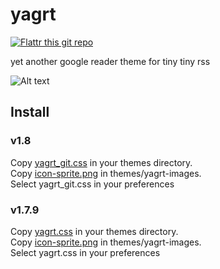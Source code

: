 yagrt 
=====
[![Flattr this git repo](http://api.flattr.com/button/flattr-badge-large.png)](https://flattr.com/submit/auto?user_id=ch000&url=https://github.com/ch000/yagrt&title=yagrt&language=&tags=github&category=software)

yet another google reader theme for tiny tiny rss

![Alt text](https://raw.github.com/ch000/yagrt/master/screenshots/yagrt.png)


## Install

### v1.8
Copy [yagrt_git.css](https://raw.github.com/ch000/yagrt/master/stylesheets/yagrt_git.css) in your themes directory.  
Copy [icon-sprite.png](https://raw.github.com/ch000/yagrt/master/stylesheets/yagrt-images/icon-sprite.png) in themes/yagrt-images.  
Select yagrt_git.css in your preferences

### v1.7.9 
Copy [yagrt.css](https://raw.github.com/ch000/yagrt/master/stylesheets/yagrt.css) in your themes directory.  
Copy [icon-sprite.png](https://raw.github.com/ch000/yagrt/master/stylesheets/yagrt-images/icon-sprite.png) in themes/yagrt-images.  
Select yagrt.css in your preferences


